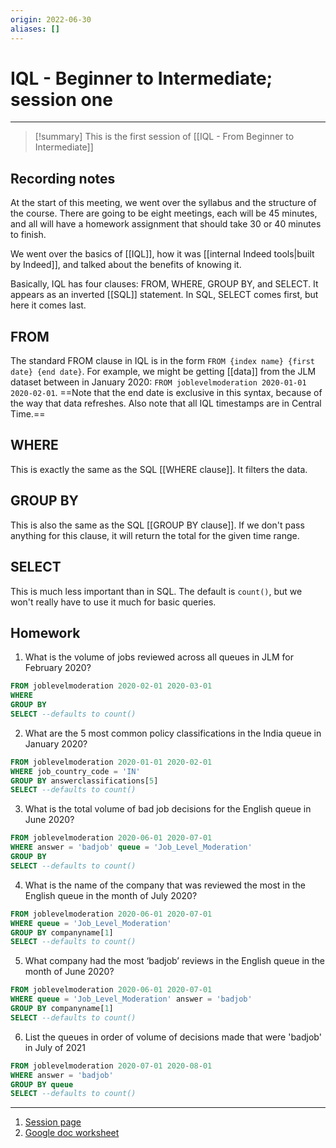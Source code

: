 ```yaml
---
origin: 2022-06-30
aliases: []
---
```

# IQL - Beginner to Intermediate; session one
---
> [!summary]
> This is the first session of [[IQL - From Beginner to Intermediate]]

## Recording notes
At the start of this meeting, we went over the syllabus and the structure of the course. There are going to be eight meetings, each will be 45 minutes, and all will have a homework assignment that should take 30 or 40 minutes to finish.

We went over the basics of [[IQL]], how it was [[internal Indeed tools|built by Indeed]], and talked about the benefits of knowing it. 

Basically, IQL has four clauses: FROM, WHERE, GROUP BY, and SELECT. It appears as an inverted [[SQL]] statement. In SQL, SELECT comes first, but here it comes last. 

## FROM
The standard FROM clause in IQL is in the form `FROM {index name} {first date} {end date}`. For example, we might be getting [[data]] from the JLM dataset between in January 2020: `FROM joblevelmoderation 2020-01-01 2020-02-01`. ==Note that the end date is exclusive in this syntax, because of the way that data refreshes. Also note that all IQL timestamps are in Central Time.==

## WHERE
This is exactly the same as the SQL [[WHERE clause]]. It filters the data. 

## GROUP BY
This is also the same as the SQL [[GROUP BY clause]]. If we don't pass anything for this clause, it will return the total for the given time range.

## SELECT
This is much less important than in SQL. The default is `count()`, but we won't really have to use it much for basic queries. 

## Homework
1. What is the volume of jobs reviewed across all queues in JLM for February 2020?

```sql
FROM joblevelmoderation 2020-02-01 2020-03-01
WHERE
GROUP BY 
SELECT --defaults to count()
```

2. What are the 5 most common policy classifications in the India queue in January 2020?

```sql
FROM joblevelmoderation 2020-01-01 2020-02-01
WHERE job_country_code = 'IN'
GROUP BY answerclassifications[5]
SELECT --defaults to count()
```

3. What is the total volume of bad job decisions for the English queue in June 2020?

```sql
FROM joblevelmoderation 2020-06-01 2020-07-01
WHERE answer = 'badjob' queue = 'Job_Level_Moderation'
GROUP BY 
SELECT --defaults to count()
```

4. What is the name of the company that was reviewed the most in the English queue in the month of July 2020?

```sql
FROM joblevelmoderation 2020-06-01 2020-07-01
WHERE queue = 'Job_Level_Moderation'
GROUP BY companyname[1]
SELECT --defaults to count()
```

5. What company had the most ‘badjob’ reviews in the English queue in the month of June 2020?

```sql
FROM joblevelmoderation 2020-06-01 2020-07-01
WHERE queue = 'Job_Level_Moderation' answer = 'badjob'
GROUP BY companyname[1]
SELECT --defaults to count()
```

6. List the queues in order of volume of decisions made that were 'badjob' in July of 2021

```sql
FROM joblevelmoderation 2020-07-01 2020-08-01
WHERE answer = 'badjob'
GROUP BY queue
SELECT --defaults to count()
```

---
1. [Session page](https://wiki.indeed.com/display/JSOps/IQL+Training%3A+From+Beginner+to+Intermediate)
2. [Google doc worksheet](https://docs.google.com/document/d/1QbP4A4yuJv3gLm7A-FilTJfdP0ADSWo8RzySDitO-KA/edit#heading=h.8k60sbqz37nq)